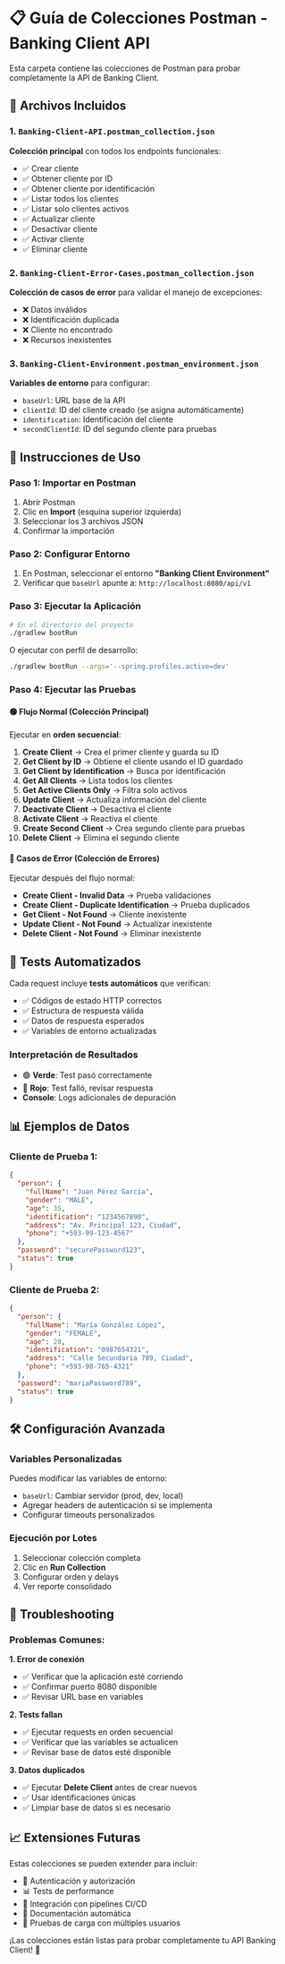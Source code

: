 # 📋 Guía de Colecciones Postman - Banking Client API

Esta carpeta contiene las colecciones de Postman para probar completamente la API de Banking Client.

## 📁 Archivos Incluidos

### 1. `Banking-Client-API.postman_collection.json`
**Colección principal** con todos los endpoints funcionales:
- ✅ Crear cliente
- ✅ Obtener cliente por ID
- ✅ Obtener cliente por identificación
- ✅ Listar todos los clientes
- ✅ Listar solo clientes activos
- ✅ Actualizar cliente
- ✅ Desactivar cliente
- ✅ Activar cliente
- ✅ Eliminar cliente

### 2. `Banking-Client-Error-Cases.postman_collection.json`
**Colección de casos de error** para validar el manejo de excepciones:
- ❌ Datos inválidos
- ❌ Identificación duplicada
- ❌ Cliente no encontrado
- ❌ Recursos inexistentes

### 3. `Banking-Client-Environment.postman_environment.json`
**Variables de entorno** para configurar:
- `baseUrl`: URL base de la API
- `clientId`: ID del cliente creado (se asigna automáticamente)
- `identification`: Identificación del cliente
- `secondClientId`: ID del segundo cliente para pruebas

## 🚀 Instrucciones de Uso

### Paso 1: Importar en Postman
1. Abrir Postman
2. Clic en **Import** (esquina superior izquierda)
3. Seleccionar los 3 archivos JSON
4. Confirmar la importación

### Paso 2: Configurar Entorno
1. En Postman, seleccionar el entorno **"Banking Client Environment"**
2. Verificar que `baseUrl` apunte a: `http://localhost:8080/api/v1`

### Paso 3: Ejecutar la Aplicación
```bash
# En el directorio del proyecto
./gradlew bootRun
```
O ejecutar con perfil de desarrollo:
```bash
./gradlew bootRun --args='--spring.profiles.active=dev'
```

### Paso 4: Ejecutar las Pruebas

#### 🟢 Flujo Normal (Colección Principal)
Ejecutar en **orden secuencial**:

1. **Create Client** → Crea el primer cliente y guarda su ID
2. **Get Client by ID** → Obtiene el cliente usando el ID guardado
3. **Get Client by Identification** → Busca por identificación
4. **Get All Clients** → Lista todos los clientes
5. **Get Active Clients Only** → Filtra solo activos
6. **Update Client** → Actualiza información del cliente
7. **Deactivate Client** → Desactiva el cliente
8. **Activate Client** → Reactiva el cliente
9. **Create Second Client** → Crea segundo cliente para pruebas
10. **Delete Client** → Elimina el segundo cliente

#### 🔴 Casos de Error (Colección de Errores)
Ejecutar después del flujo normal:
- **Create Client - Invalid Data** → Prueba validaciones
- **Create Client - Duplicate Identification** → Prueba duplicados
- **Get Client - Not Found** → Cliente inexistente
- **Update Client - Not Found** → Actualizar inexistente
- **Delete Client - Not Found** → Eliminar inexistente

## 🧪 Tests Automatizados

Cada request incluye **tests automáticos** que verifican:
- ✅ Códigos de estado HTTP correctos
- ✅ Estructura de respuesta válida
- ✅ Datos de respuesta esperados
- ✅ Variables de entorno actualizadas

### Interpretación de Resultados
- 🟢 **Verde**: Test pasó correctamente
- 🔴 **Rojo**: Test falló, revisar respuesta
- **Console**: Logs adicionales de depuración

## 📊 Ejemplos de Datos

### Cliente de Prueba 1:
```json
{
  "person": {
    "fullName": "Juan Pérez García",
    "gender": "MALE",
    "age": 35,
    "identification": "1234567890",
    "address": "Av. Principal 123, Ciudad",
    "phone": "+593-99-123-4567"
  },
  "password": "securePassword123",
  "status": true
}
```

### Cliente de Prueba 2:
```json
{
  "person": {
    "fullName": "María González López",
    "gender": "FEMALE",
    "age": 28,
    "identification": "0987654321",
    "address": "Calle Secundaria 789, Ciudad",
    "phone": "+593-98-765-4321"
  },
  "password": "mariaPassword789",
  "status": true
}
```

## 🛠️ Configuración Avanzada

### Variables Personalizadas
Puedes modificar las variables de entorno:
- `baseUrl`: Cambiar servidor (prod, dev, local)
- Agregar headers de autenticación si se implementa
- Configurar timeouts personalizados

### Ejecución por Lotes
1. Seleccionar colección completa
2. Clic en **Run Collection**
3. Configurar orden y delays
4. Ver reporte consolidado

## 🔧 Troubleshooting

### Problemas Comunes:

**1. Error de conexión**
- ✅ Verificar que la aplicación esté corriendo
- ✅ Confirmar puerto 8080 disponible
- ✅ Revisar URL base en variables

**2. Tests fallan**
- ✅ Ejecutar requests en orden secuencial
- ✅ Verificar que las variables se actualicen
- ✅ Revisar base de datos esté disponible

**3. Datos duplicados**
- ✅ Ejecutar **Delete Client** antes de crear nuevos
- ✅ Usar identificaciones únicas
- ✅ Limpiar base de datos si es necesario

## 📈 Extensiones Futuras

Estas colecciones se pueden extender para incluir:
- 🔐 Autenticación y autorización
- 📊 Tests de performance
- 🔄 Integración con pipelines CI/CD
- 📝 Documentación automática
- 🎯 Pruebas de carga con múltiples usuarios

¡Las colecciones están listas para probar completamente tu API Banking Client! 🚀